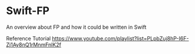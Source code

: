 # Swift-FP
An overview about FP and how it could be written in Swift

Reference Tutorial 
https://www.youtube.com/playlist?list=PLpbZuj8hP-I6F-Zj1Ay8nQ1rMnmFnlK2f
